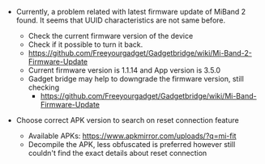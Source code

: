 * Currently, a problem related with latest firmware update of MiBand 2 found. It seems that UUID characteristics are not same before.
  * Check the current firmware version of the device
  * Check if it possible to turn it back.
  * https://github.com/Freeyourgadget/Gadgetbridge/wiki/Mi-Band-2-Firmware-Update
  * Current firmware version is 1.1.14 and App version is 3.5.0
  * Gadget bridge may help to downgrade the firmware version, still checking
    * https://github.com/Freeyourgadget/Gadgetbridge/wiki/Mi-Band-Firmware-Update
  
* Choose correct APK version to search on reset connection feature 
  * Available APKs: https://www.apkmirror.com/uploads/?q=mi-fit
  * Decompile the APK, less obfuscated is preferred however still couldn't find the exact details about reset connection 
